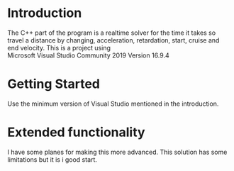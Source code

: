 # Introduction
The C++ part of the program is a realtime solver for the time it takes so travel a
distance by changing, acceleration, retardation, start, cruise and end velocity.
This is a project using  
Microsoft Visual Studio Community 2019 
Version 16.9.4

# Getting Started
Use the minimum version of Visual Studio mentioned in the introduction.

# Extended functionality
I have some planes for making this more advanced.
This solution has some limitations but it is i good start.
